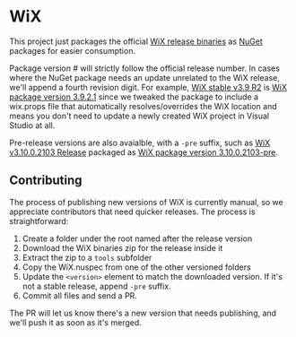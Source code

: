 # WiX

This project just packages the official [WiX release binaries](http://wixtoolset.org/releases/) 
as [NuGet](http://www.nuget.org) packages for easier consumption.

Package version # will strictly follow the official release number. In cases where the 
NuGet package needs an update unrelated to the WiX release, we'll append a fourth revision 
digit. For example, [WiX stable v3.9 R2](https://wix.codeplex.com/releases/view/610859)
is [WiX package version 3.9.2.1](https://www.nuget.org/packages/WiX/3.9.2.1) since we 
tweaked the package to include a wix.props file that automatically resolves/overrides 
the WiX location and means you don't need to update a newly created WiX project in
Visual Studio at all.  

Pre-release versions are also avaialble, with a `-pre` suffix, such as [WiX v3.10.0.2103 Release](http://wixtoolset.org/releases/v3-10-0-2103/) packaged as [WiX package version 3.10.0.2103-pre](https://www.nuget.org/packages/WiX/3.10.0.2103-pre).

## Contributing

The process of publishing new versions of WiX is currently manual, so we appreciate 
contributors that need quicker releases. The process is straightforward:

1. Create a folder under the root named after the release version
2. Download the WiX binaries zip for the release inside it
3. Extract the zip to a `tools` subfolder
4. Copy the WiX.nuspec from one of the other versioned folders
5. Update the `<version>` element to match the downloaded version. 
   If it's not a stable release, append `-pre` suffix.
6. Commit all files and send a PR.

The PR will let us know there's a new version that needs publishing, and we'll push 
it as soon as it's merged.